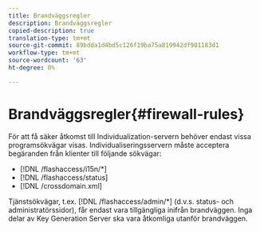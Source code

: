 ```yaml
---
title: Brandväggsregler
description: Brandväggsregler
copied-description: true
translation-type: tm+mt
source-git-commit: 89bdda1d4bd5c126f19ba75a819942df901183d1
workflow-type: tm+mt
source-wordcount: '63'
ht-degree: 0%

---
```



# Brandväggsregler{#firewall-rules}

För att få säker åtkomst till Individualization-servern behöver endast vissa programsökvägar visas. Individualiseringsservern måste acceptera begäranden från klienter till följande sökvägar:

* [!DNL /flashaccess/i15n/*]
* [!DNL /flashaccess/status]
* [!DNL /crossdomain.xml]

Tjänstsökvägar, t.ex. [!DNL /flashaccess/admin/*] (d.v.s. status- och administratörssidor), får endast vara tillgängliga inifrån brandväggen. Inga delar av Key Generation Server ska vara åtkomliga utanför brandväggen.
